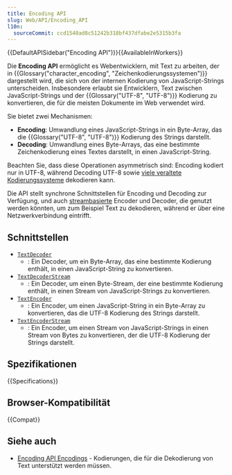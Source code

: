 ```yaml
---
title: Encoding API
slug: Web/API/Encoding_API
l10n:
  sourceCommit: ccd1540ad8c51242b318bf437dfabe2e5315b3fa
---
```


{{DefaultAPISidebar("Encoding API")}}{{AvailableInWorkers}}

Die **Encoding API** ermöglicht es Webentwicklern, mit Text zu arbeiten, der in {{Glossary("character_encoding", "Zeichenkodierungssystemen")}} dargestellt wird, die sich von der internen Kodierung von JavaScript-Strings unterscheiden. Insbesondere erlaubt sie Entwicklern, Text zwischen JavaScript-Strings und der {{Glossary("UTF-8", "UTF-8")}} Kodierung zu konvertieren, die für die meisten Dokumente im Web verwendet wird.

Sie bietet zwei Mechanismen:

- **Encoding**: Umwandlung eines JavaScript-Strings in ein Byte-Array, das die {{Glossary("UTF-8", "UTF-8")}} Kodierung des Strings darstellt.
- **Decoding**: Umwandlung eines Byte-Arrays, das eine bestimmte Zeichenkodierung eines Textes darstellt, in einen JavaScript-String.

Beachten Sie, dass diese Operationen asymmetrisch sind: Encoding kodiert nur in UTF-8, während Decoding UTF-8 sowie [viele veraltete Kodierungssysteme](/de/docs/Web/API/Encoding_API/Encodings) dekodieren kann.

Die API stellt synchrone Schnittstellen für Encoding und Decoding zur Verfügung, und auch [streambasierte](/de/docs/Web/API/Streams_API) Encoder und Decoder, die genutzt werden könnten, um zum Beispiel Text zu dekodieren, während er über eine Netzwerkverbindung eintrifft.

## Schnittstellen

- [`TextDecoder`](/de/docs/Web/API/TextDecoder)
  - : Ein Decoder, um ein Byte-Array, das eine bestimmte Kodierung enthält, in einen JavaScript-String zu konvertieren.
- [`TextDecoderStream`](/de/docs/Web/API/TextDecoderStream)
  - : Ein Decoder, um einen Byte-Stream, der eine bestimmte Kodierung enthält, in einen Stream von JavaScript-Strings zu konvertieren.
- [`TextEncoder`](/de/docs/Web/API/TextEncoder)
  - : Ein Encoder, um einen JavaScript-String in ein Byte-Array zu konvertieren, das die UTF-8 Kodierung des Strings darstellt.
- [`TextEncoderStream`](/de/docs/Web/API/TextEncoderStream)
  - : Ein Encoder, um einen Stream von JavaScript-Strings in einen Stream von Bytes zu konvertieren, der die UTF-8 Kodierung der Strings darstellt.

## Spezifikationen

{{Specifications}}

## Browser-Kompatibilität

{{Compat}}

## Siehe auch

- [Encoding API Encodings](/de/docs/Web/API/Encoding_API/Encodings) - Kodierungen, die für die Dekodierung von Text unterstützt werden müssen.
